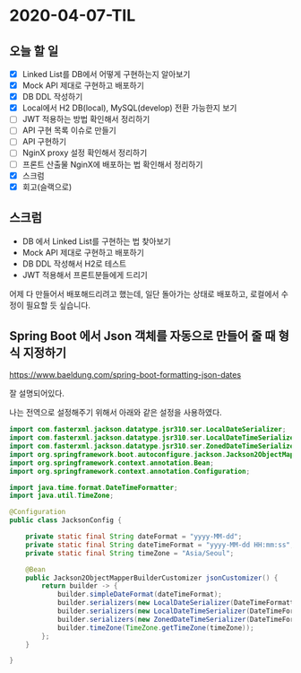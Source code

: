 # 2020-04-07-TIL

## 오늘 할 일

- [x] Linked List를 DB에서 어떻게 구현하는지 알아보기
- [x] Mock API 제대로 구현하고 배포하기
- [x] DB DDL 작성하기
- [x] Local에서 H2 DB(local), MySQL(develop) 전환 가능한지 보기
- [ ] JWT 적용하는 방법 확인해서 정리하기
- [ ] API 구현 목록 이슈로 만들기
- [ ] API 구현하기
- [ ] NginX proxy 설정 확인해서 정리하기
- [ ] 프론트 산출물 NginX에 배포하는 법 확인해서 정리하기
- [x] 스크럼
- [x] 회고(슬랙으로)

## 스크럼

- DB 에서 Linked List를 구현하는 법 찾아보기
- Mock API 제대로 구현하고 배포하기
- DB DDL 작성해서 H2로 테스트
- JWT 적용해서 프론트분들에게 드리기

어제 다 만들어서 배포해드리려고 했는데, 일단 돌아가는 상태로 배포하고, 로컬에서 수정이 필요할 듯 싶습니다.

## Spring Boot 에서 Json 객체를 자동으로 만들어 줄 때 형식 지정하기

https://www.baeldung.com/spring-boot-formatting-json-dates

잘 설명되어있다.

나는 전역으로 설정해주기 위해서 아래와 같은 설정을 사용하였다.

```java
import com.fasterxml.jackson.datatype.jsr310.ser.LocalDateSerializer;
import com.fasterxml.jackson.datatype.jsr310.ser.LocalDateTimeSerializer;
import com.fasterxml.jackson.datatype.jsr310.ser.ZonedDateTimeSerializer;
import org.springframework.boot.autoconfigure.jackson.Jackson2ObjectMapperBuilderCustomizer;
import org.springframework.context.annotation.Bean;
import org.springframework.context.annotation.Configuration;

import java.time.format.DateTimeFormatter;
import java.util.TimeZone;

@Configuration
public class JacksonConfig {

    private static final String dateFormat = "yyyy-MM-dd";
    private static final String dateTimeFormat = "yyyy-MM-dd HH:mm:ss";
    private static final String timeZone = "Asia/Seoul";

    @Bean
    public Jackson2ObjectMapperBuilderCustomizer jsonCustomizer() {
        return builder -> {
            builder.simpleDateFormat(dateTimeFormat);
            builder.serializers(new LocalDateSerializer(DateTimeFormatter.ofPattern(dateFormat)));
            builder.serializers(new LocalDateTimeSerializer(DateTimeFormatter.ofPattern(dateTimeFormat)));
            builder.serializers(new ZonedDateTimeSerializer(DateTimeFormatter.ofPattern(dateTimeFormat)));
            builder.timeZone(TimeZone.getTimeZone(timeZone));
        };
    }

}

```

